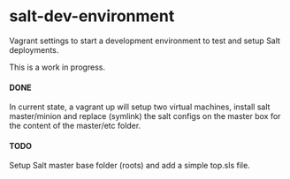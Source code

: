 salt-dev-environment
====================

Vagrant settings to start a development environment to test and setup Salt deployments.

This is a work in progress.

#### DONE
In current state, a vagrant up will setup two virtual machines, install salt master/minion and replace (symlink) the salt configs on the master box for the content of the master/etc folder.

#### TODO
Setup Salt master base folder (roots) and add a simple top.sls file.


